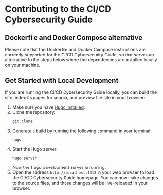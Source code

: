 # Contributing to the CI/CD Cybersecurity Guide

## Dockerfile and Docker Compose alternative
Please note that the Dockerfile and Docker Compose instructions are currently supported for the CI/CD Cybersecurity Guide, so that serves an alternative to the steps below where the dependencies are installed locally on your machine.

## Get Started with Local Development
If you are running the CI/CD Cybersecurity Guide locally, you can build the site, index its pages for search, and preview the site in your browser:
1. Make sure you have [Hugo installed](https://gohugo.io/getting-started/installing/).
2. Clone the repository:
   ```bash
   git clone
   ```
3. Generate a build by running the following command in your terminal:
   ```bash
   hugo
   ```
4. Start the Hugo server:
   ```bash
   hugo server
   ```
   Now the Hugo development server is running.
5. Open the address `http://localhost:1313` in your web browser to load the CI/CD Cybersecurity Guide homepage. You can now make changes to the source files, and those changes will be live-reloaded in your browser.
